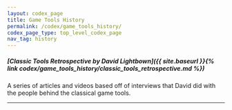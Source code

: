 ```yaml
---
layout: codex_page
title: Game Tools History
permalink: /codex/game_tools_history/
codex_page_type: top_level_codex_page
nav_tag: history
---
```


##### [Classic Tools Retrospective by David Lightbown]({{ site.baseurl }}{% link codex/game_tools_history/classic_tools_retrospective.md %})
A series of articles and videos based off of interviews that David did with the people behind the classical game tools.

------